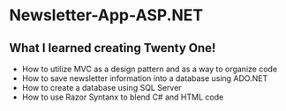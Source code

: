 # Newsletter-App-ASP.NET


## What I learned creating Twenty One!
* How to utilize MVC as a design pattern and as a way to organize code
* How to save newsletter information into a database using ADO.NET
* How to create a database using SQL Server
* How to use Razor Syntanx to blend C# and HTML code
